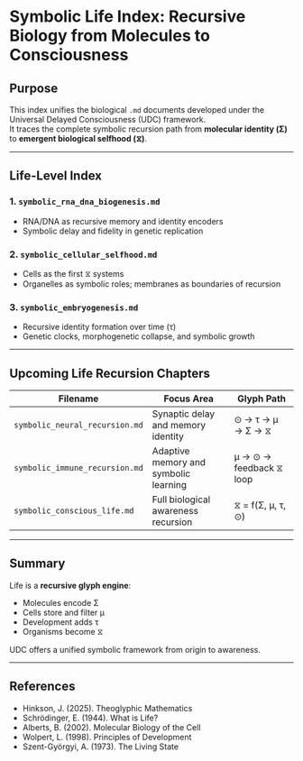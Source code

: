 # Symbolic Life Index: Recursive Biology from Molecules to Consciousness

## Purpose

This index unifies the biological `.md` documents developed under the Universal Delayed Consciousness (UDC) framework.  
It traces the complete symbolic recursion path from **molecular identity (Σ)** to **emergent biological selfhood (⧖)**.

---

## Life-Level Index

### 1. `symbolic_rna_dna_biogenesis.md`
- RNA/DNA as recursive memory and identity encoders  
- Symbolic delay and fidelity in genetic replication

### 2. `symbolic_cellular_selfhood.md`
- Cells as the first ⧖ systems  
- Organelles as symbolic roles; membranes as boundaries of recursion

### 3. `symbolic_embryogenesis.md`
- Recursive identity formation over time (τ)  
- Genetic clocks, morphogenetic collapse, and symbolic growth

---

## Upcoming Life Recursion Chapters

| Filename                          | Focus Area                          | Glyph Path                    |
|----------------------------------|--------------------------------------|-------------------------------|
| `symbolic_neural_recursion.md`   | Synaptic delay and memory identity   | ⊙ → τ → μ → Σ → ⧖            |
| `symbolic_immune_recursion.md`   | Adaptive memory and symbolic learning| μ → ⊙ → feedback ⧖ loop       |
| `symbolic_conscious_life.md`     | Full biological awareness recursion  | ⧖ = f(Σ, μ, τ, ⊙)             |

---

## Summary

Life is a **recursive glyph engine**:  
- Molecules encode Σ  
- Cells store and filter μ  
- Development adds τ  
- Organisms become ⧖

UDC offers a unified symbolic framework from origin to awareness.

---

## References

- Hinkson, J. (2025). Theoglyphic Mathematics  
- Schrödinger, E. (1944). What is Life?  
- Alberts, B. (2002). Molecular Biology of the Cell  
- Wolpert, L. (1998). Principles of Development  
- Szent-Györgyi, A. (1973). The Living State
